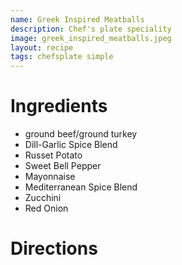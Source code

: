 ```yaml
---
name: Greek Inspired Meatballs
description: Chef's plate speciality
image: greek_inspired_meatballs.jpeg
layout: recipe
tags: chefsplate simple
---
```


# Ingredients

* ground beef/ground turkey
* Dill-Garlic Spice Blend
* Russet Potato
* Sweet Bell Pepper
* Mayonnaise
* Mediterranean Spice Blend
* Zucchini
* Red Onion

# Directions

